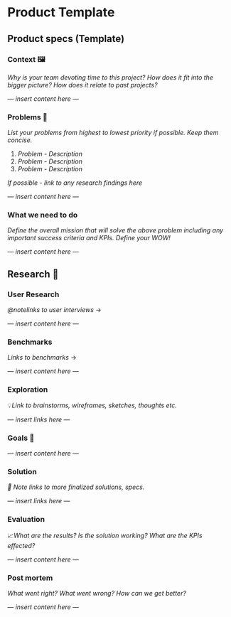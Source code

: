 # Product Template

## Product specs \(Template\)

### Context 🖼

_Why is your team devoting time to this project? How does it fit into the bigger picture? How does it relate to past projects?_

_— insert content here —_

### Problems 🤔

_List your problems from highest to lowest priority if possible. Keep them concise._

1. _Problem - Description_
2. _Problem - Description_
3. _Problem - Description_

_If possible - link to any research findings here_

_— insert content here —_

### What we need to do

_Define the overall mission that will solve the above problem including any important success criteria and KPIs. Define your WOW!_

_— insert content here —_

## Research 🔬

### User Research

_@notelinks to user interviews_ →

_— insert content here —_

### Benchmarks

_Links to benchmarks_ →

_— insert content here —_

### Exploration

💡_Link to brainstorms, wireframes, sketches, thoughts etc._

_— insert links here —_

### Goals 🎯

_— insert content here —_

### Solution

_🎨 Note links to more finalized solutions, specs._

_— insert links here —_

### Evaluation

📈_What are the results? Is the solution working? What are the KPIs effected?_

_— insert content here —_

### Post mortem

_What went right? What went wrong? How can we get better?_

_— insert content here —_
